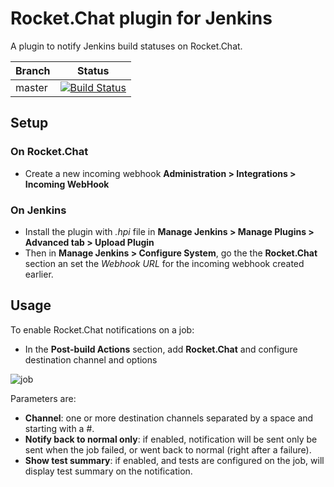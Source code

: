 # Rocket.Chat plugin for Jenkins

A plugin to notify Jenkins build statuses on Rocket.Chat.

| Branch   |      Status                                                                                                                                |
|----------|:------------------------------------------------------------------------------------------------------------------------------------------:|
| master | [![Build Status](https://travis-ci.org/rgroszewski/rocketchat-notification.svg?branch=master)](https://travis-ci.org/rgroszewski/rocketchat-notification)  |

## Setup

### On Rocket.Chat

* Create a new incoming webhook **Administration > Integrations > Incoming WebHook**

### On Jenkins

* Install the plugin with *.hpi* file in **Manage Jenkins > Manage Plugins > Advanced tab > Upload Plugin**
* Then in **Manage Jenkins > Configure System**, go the the **Rocket.Chat** section an set the *Webhook URL* for the incoming webhook created earlier.

## Usage

To enable Rocket.Chat notifications on a job:

* In the **Post-build Actions** section, add **Rocket.Chat** and configure destination channel and options

![job](doc/job.png)


Parameters are:

* **Channel**: one or more destination channels separated by a space and starting with a #.
* **Notify back to normal only**: if enabled, notification will be sent only be sent when the job failed, or went back to normal (right after a failure).
* **Show test summary**: if enabled, and tests are configured on the job, will display test summary on the notification.



